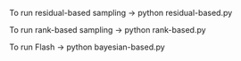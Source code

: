 To run residual-based sampling -> python residual-based.py

To run rank-based sampling -> python rank-based.py

To run Flash -> python bayesian-based.py